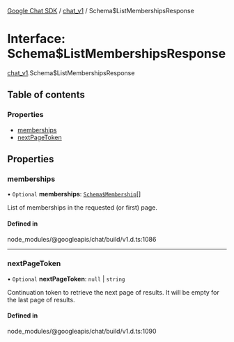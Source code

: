 [Google Chat SDK](../README.md) / [chat\_v1](../modules/chat_v1.md) / Schema$ListMembershipsResponse

# Interface: Schema$ListMembershipsResponse

[chat_v1](../modules/chat_v1.md).Schema$ListMembershipsResponse

## Table of contents

### Properties

- [memberships](chat_v1.Schema_ListMembershipsResponse.md#memberships)
- [nextPageToken](chat_v1.Schema_ListMembershipsResponse.md#nextpagetoken)

## Properties

### memberships

• `Optional` **memberships**: [`Schema$Membership`](chat_v1.Schema_Membership.md)[]

List of memberships in the requested (or first) page.

#### Defined in

node_modules/@googleapis/chat/build/v1.d.ts:1086

___

### nextPageToken

• `Optional` **nextPageToken**: ``null`` \| `string`

Continuation token to retrieve the next page of results. It will be empty for the last page of results.

#### Defined in

node_modules/@googleapis/chat/build/v1.d.ts:1090
